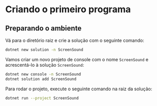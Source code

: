 # Criando o primeiro programa
## Preparando o ambiente

Vá para o diretório raiz e crie a solução com o seguinte comando:

```bash
dotnet new solution -n ScreenSound
```
Vamos criar um novo projeto de console com o nome `ScreenSound` e acrescentá-lo à solução `ScreenSound`:

```bash
dotnet new console -n ScreenSound
dotnet solution add ScreenSound
```
Para rodar o projeto, execute o seguinte comando na raiz da solução:

```bash
dotnet run --project ScreenSound
```
